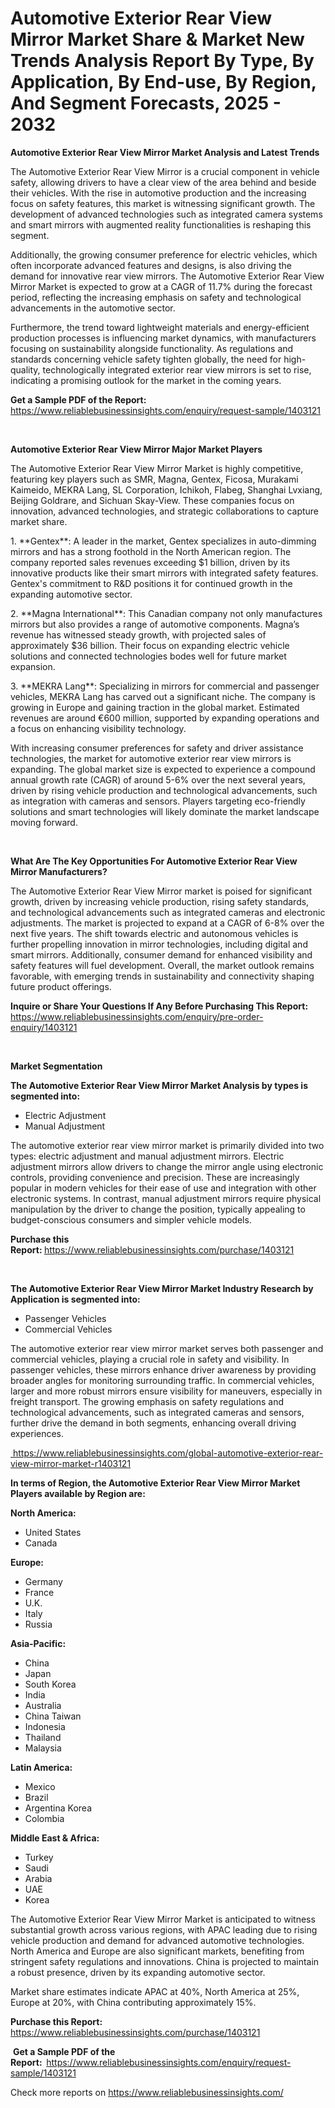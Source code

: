 <p><h1>Automotive Exterior Rear View Mirror Market Share & Market New Trends Analysis Report By Type, By Application, By End-use, By Region, And Segment Forecasts, 2025 - 2032</h1></p><p><strong>Automotive Exterior Rear View Mirror Market Analysis and Latest Trends</strong></p>
<p><p>The Automotive Exterior Rear View Mirror is a crucial component in vehicle safety, allowing drivers to have a clear view of the area behind and beside their vehicles. With the rise in automotive production and the increasing focus on safety features, this market is witnessing significant growth. The development of advanced technologies such as integrated camera systems and smart mirrors with augmented reality functionalities is reshaping this segment. </p><p>Additionally, the growing consumer preference for electric vehicles, which often incorporate advanced features and designs, is also driving the demand for innovative rear view mirrors. The Automotive Exterior Rear View Mirror Market is expected to grow at a CAGR of 11.7% during the forecast period, reflecting the increasing emphasis on safety and technological advancements in the automotive sector. </p><p>Furthermore, the trend toward lightweight materials and energy-efficient production processes is influencing market dynamics, with manufacturers focusing on sustainability alongside functionality. As regulations and standards concerning vehicle safety tighten globally, the need for high-quality, technologically integrated exterior rear view mirrors is set to rise, indicating a promising outlook for the market in the coming years.</p></p>
<p><strong>Get a Sample PDF of the Report:&nbsp;</strong> <a href="https://www.reliablebusinessinsights.com/enquiry/request-sample/1403121?utm_campaign=113&utm_medium=2&utm_source=Github&utm_content=ia&utm_term=12012025&utm_id=automotive-exterior-rear-view-mirror">https://www.reliablebusinessinsights.com/enquiry/request-sample/1403121</a></p>
<p>&nbsp;</p>
<p><strong>Automotive Exterior Rear View Mirror Major Market Players</strong></p>
<p><p>The Automotive Exterior Rear View Mirror Market is highly competitive, featuring key players such as SMR, Magna, Gentex, Ficosa, Murakami Kaimeido, MEKRA Lang, SL Corporation, Ichikoh, Flabeg, Shanghai Lvxiang, Beijing Goldrare, and Sichuan Skay-View. These companies focus on innovation, advanced technologies, and strategic collaborations to capture market share.</p><p>1. **Gentex**: A leader in the market, Gentex specializes in auto-dimming mirrors and has a strong foothold in the North American region. The company reported sales revenues exceeding $1 billion, driven by its innovative products like their smart mirrors with integrated safety features. Gentex's commitment to R&D positions it for continued growth in the expanding automotive sector.</p><p>2. **Magna International**: This Canadian company not only manufactures mirrors but also provides a range of automotive components. Magna’s revenue has witnessed steady growth, with projected sales of approximately $36 billion. Their focus on expanding electric vehicle solutions and connected technologies bodes well for future market expansion.</p><p>3. **MEKRA Lang**: Specializing in mirrors for commercial and passenger vehicles, MEKRA Lang has carved out a significant niche. The company is growing in Europe and gaining traction in the global market. Estimated revenues are around €600 million, supported by expanding operations and a focus on enhancing visibility technology.</p><p>With increasing consumer preferences for safety and driver assistance technologies, the market for automotive exterior rear view mirrors is expanding. The global market size is expected to experience a compound annual growth rate (CAGR) of around 5-6% over the next several years, driven by rising vehicle production and technological advancements, such as integration with cameras and sensors. Players targeting eco-friendly solutions and smart technologies will likely dominate the market landscape moving forward.</p></p>
<p>&nbsp;</p>
<p><strong>What Are The Key Opportunities For Automotive Exterior Rear View Mirror Manufacturers?</strong></p>
<p><p>The Automotive Exterior Rear View Mirror market is poised for significant growth, driven by increasing vehicle production, rising safety standards, and technological advancements such as integrated cameras and electronic adjustments. The market is projected to expand at a CAGR of 6-8% over the next five years. The shift towards electric and autonomous vehicles is further propelling innovation in mirror technologies, including digital and smart mirrors. Additionally, consumer demand for enhanced visibility and safety features will fuel development. Overall, the market outlook remains favorable, with emerging trends in sustainability and connectivity shaping future product offerings.</p></p>
<p><strong>Inquire or Share Your Questions If Any Before Purchasing This Report:</strong> <a href="https://www.reliablebusinessinsights.com/enquiry/pre-order-enquiry/1403121?utm_campaign=113&utm_medium=2&utm_source=Github&utm_content=ia&utm_term=12012025&utm_id=automotive-exterior-rear-view-mirror">https://www.reliablebusinessinsights.com/enquiry/pre-order-enquiry/1403121</a></p>
<p>&nbsp;</p>
<p><strong>Market Segmentation</strong></p>
<p><strong>The Automotive Exterior Rear View Mirror Market Analysis by types is segmented into:</strong></p>
<p><ul><li>Electric Adjustment</li><li>Manual Adjustment</li></ul></p>
<p><p>The automotive exterior rear view mirror market is primarily divided into two types: electric adjustment and manual adjustment mirrors. Electric adjustment mirrors allow drivers to change the mirror angle using electronic controls, providing convenience and precision. These are increasingly popular in modern vehicles for their ease of use and integration with other electronic systems. In contrast, manual adjustment mirrors require physical manipulation by the driver to change the position, typically appealing to budget-conscious consumers and simpler vehicle models.</p></p>
<p><strong>Purchase this Report:&nbsp;</strong><a href="https://www.reliablebusinessinsights.com/purchase/1403121?utm_campaign=113&utm_medium=2&utm_source=Github&utm_content=ia&utm_term=12012025&utm_id=automotive-exterior-rear-view-mirror">https://www.reliablebusinessinsights.com/purchase/1403121</a></p>
<p>&nbsp;</p>
<p><strong>The Automotive Exterior Rear View Mirror Market Industry Research by Application is segmented into:</strong></p>
<p><ul><li>Passenger Vehicles</li><li>Commercial Vehicles</li></ul></p>
<p><p>The automotive exterior rear view mirror market serves both passenger and commercial vehicles, playing a crucial role in safety and visibility. In passenger vehicles, these mirrors enhance driver awareness by providing broader angles for monitoring surrounding traffic. In commercial vehicles, larger and more robust mirrors ensure visibility for maneuvers, especially in freight transport. The growing emphasis on safety regulations and technological advancements, such as integrated cameras and sensors, further drive the demand in both segments, enhancing overall driving experiences.</p></p>
<p><a href="https://www.reliablebusinessinsights.com/global-automotive-exterior-rear-view-mirror-market-r1403121?utm_campaign=113&utm_medium=2&utm_source=Github&utm_content=ia&utm_term=12012025&utm_id=automotive-exterior-rear-view-mirror">&nbsp;https://www.reliablebusinessinsights.com/global-automotive-exterior-rear-view-mirror-market-r1403121</a></p>
<p><strong>In terms of Region, the Automotive Exterior Rear View Mirror Market Players available by Region are:</strong></p>
<p>
    <p> <strong> North America: </strong>
        <ul>
            <li>United States</li>
            <li>Canada</li>
        </ul>
        </p> 
    <p> <strong> Europe: </strong>
        <ul>
            <li>Germany</li>
            <li>France</li>
            <li>U.K.</li>
            <li>Italy</li>
            <li>Russia</li>
        </ul>
        </p> 
    <p> <strong> Asia-Pacific: </strong>
        <ul>
            <li>China</li>
            <li>Japan</li>
            <li>South Korea</li>
            <li>India</li>
            <li>Australia</li>
            <li>China Taiwan</li>
            <li>Indonesia</li>
            <li>Thailand</li>
            <li>Malaysia</li>
        </ul>
        </p> 
    <p> <strong> Latin America: </strong>
        <ul>
            <li>Mexico</li>
            <li>Brazil</li>
            <li>Argentina Korea</li>
            <li>Colombia</li>
        </ul>
        </p> 
    <p> <strong> Middle East & Africa: </strong>
        <ul>
            <li>Turkey</li>
            <li>Saudi</li>
            <li>Arabia</li>
            <li>UAE</li>
            <li>Korea</li>
        </ul>
    </p>
    </p>
<p><p>The Automotive Exterior Rear View Mirror Market is anticipated to witness substantial growth across various regions, with APAC leading due to rising vehicle production and demand for advanced automotive technologies. North America and Europe are also significant markets, benefiting from stringent safety regulations and innovations. China is projected to maintain a robust presence, driven by its expanding automotive sector. </p><p>Market share estimates indicate APAC at 40%, North America at 25%, Europe at 20%, with China contributing approximately 15%.</p></p>
<p><strong>Purchase this Report: </strong><a href="https://www.reliablebusinessinsights.com/purchase/1403121?utm_campaign=113&utm_medium=2&utm_source=Github&utm_content=ia&utm_term=12012025&utm_id=automotive-exterior-rear-view-mirror">https://www.reliablebusinessinsights.com/purchase/1403121</a></p>
<p>&nbsp;<strong>Get a Sample PDF of the Report:&nbsp;&nbsp;</strong><a href="https://www.reliablebusinessinsights.com/enquiry/request-sample/1403121?utm_campaign=113&utm_medium=2&utm_source=Github&utm_content=ia&utm_term=12012025&utm_id=automotive-exterior-rear-view-mirror">https://www.reliablebusinessinsights.com/enquiry/request-sample/1403121</a></p>
<p><strong></strong></p>
<p>Check more reports on <a href="https://www.reliablebusinessinsights.com/?utm_campaign=113&utm_medium=2&utm_source=Github&utm_content=ia&utm_term=12012025&utm_id=automotive-exterior-rear-view-mirror">https://www.reliablebusinessinsights.com/</a></p>
